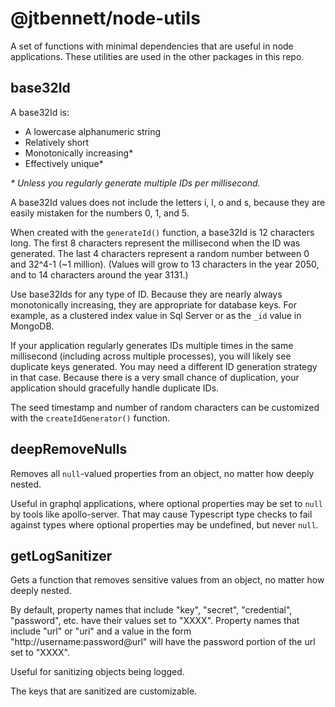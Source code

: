 # @jtbennett/node-utils

A set of functions with minimal dependencies that are useful in node applications. These utilities are used in the other packages in this repo.

## base32Id

A base32Id is:

- A lowercase alphanumeric string
- Relatively short
- Monotonically increasing\*
- Effectively unique\*

_\* Unless you regularly generate multiple IDs per millisecond._

A base32Id values does not include the letters i, l, o and s, because they are easily mistaken for the numbers 0, 1, and 5.

When created with the `generateId()` function, a base32Id is 12 characters long. The first 8 characters represent the millisecond when the ID was generated. The last 4 characters represent a random number between 0 and 32^4-1 (~1 million). (Values will grow to 13 characters in the year 2050, and to 14 characters around the year 3131.)

Use base32Ids for any type of ID. Because they are nearly always monotonically increasing, they are appropriate for database keys. For example, as a clustered index value in Sql Server or as the `_id` value in MongoDB.

If your application regularly generates IDs multiple times in the same millisecond (including across multiple processes), you will likely see duplicate keys generated. You may need a different ID generation strategy in that case. Because there is a very small chance of duplication, your application should gracefully handle duplicate IDs.

The seed timestamp and number of random characters can be customized with the `createIdGenerator()` function.

## deepRemoveNulls

Removes all `null`-valued properties from an object, no matter how deeply nested.

Useful in graphql applications, where optional properties may be set to `null` by tools like apollo-server. That may cause Typescript type checks to fail against types where optional properties may be undefined, but never `null`.

## getLogSanitizer

Gets a function that removes sensitive values from an object, no matter how deeply nested.

By default, property names that include "key", "secret", "credential", "password", etc. have their values set to "XXXX". Property names that include "url" or "uri" and a value in the form "http://username:password@url" will have the password portion of the url set to "XXXX".

Useful for sanitizing objects being logged.

The keys that are sanitized are customizable.
